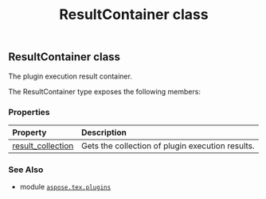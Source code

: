 ﻿---
title: ResultContainer class
second_title: Aspose.TeX for Python via .NET API References
description: 
type: docs
weight: 130
url: /python-net/aspose.tex.plugins/resultcontainer/
is_root: false
---

## ResultContainer class

The plugin execution result container.



The ResultContainer type exposes the following members:

### Properties
| Property | Description |
| :- | :- |
| [result_collection](/tex/python-net/aspose.tex.plugins/resultcontainer/result_collection) | Gets the collection of plugin execution results. |



### See Also
* module [`aspose.tex.plugins`](..)

